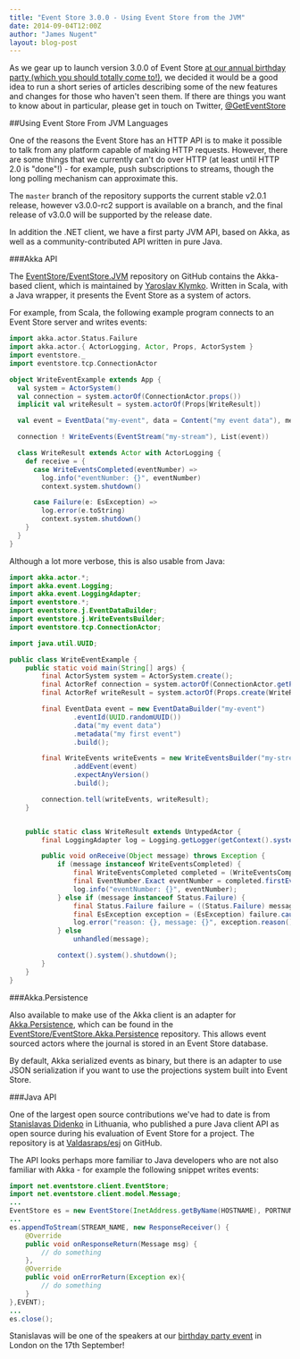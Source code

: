 ```yaml
---
title: "Event Store 3.0.0 - Using Event Store from the JVM"
date: 2014-09-04T12:00Z
author: "James Nugent"
layout: blog-post
---
```


<p class="lead">As we gear up to launch version 3.0.0 of Event Store <a href="http://geteventstore.com/two-years-on">at our annual birthday
party (which you should totally come
to!)</a>, we decided it would be a good
idea to run a short series of articles describing some of the new features and
changes for those who haven't seen them. If there are things you want to know
about in particular, please get in touch on Twitter,
<a href="https://twitter.com/GetEventStore">@GetEventStore</a></p>

##Using Event Store From JVM Languages

One of the reasons the Event Store has an HTTP API is to make it possible to talk from any platform capable of making HTTP requests. However, there are some things that we currently can't do over HTTP (at least until HTTP 2.0 is "done"!) - for example, push subscriptions to streams, though the long polling mechanism can approximate this.

The `master` branch of the repository supports the current stable v2.0.1 release, however v3.0.0-rc2 support is available on a branch, and the final release of v3.0.0 will be supported by the release date.

In addition the .NET client, we have a first party JVM API, based on Akka, as well as a community-contributed API written in pure Java.

###Akka API

The [EventStore/EventStore.JVM](https://github.com/EventStore/EventStore.JVM) repository on GitHub contains the Akka-based client, which is maintained by [Yaroslav Klymko](https://github.com/t3hnar). Written in Scala, with a Java wrapper, it presents the Event Store as a system of actors.

For example, from Scala, the following example program connects to an Event Store server and writes events:

```scala
import akka.actor.Status.Failure
import akka.actor.{ ActorLogging, Actor, Props, ActorSystem }
import eventstore._
import eventstore.tcp.ConnectionActor

object WriteEventExample extends App {
  val system = ActorSystem()
  val connection = system.actorOf(ConnectionActor.props())
  implicit val writeResult = system.actorOf(Props[WriteResult])

  val event = EventData("my-event", data = Content("my event data"), metadata = Content("my first event"))

  connection ! WriteEvents(EventStream("my-stream"), List(event))

  class WriteResult extends Actor with ActorLogging {
    def receive = {
      case WriteEventsCompleted(eventNumber) =>
        log.info("eventNumber: {}", eventNumber)
        context.system.shutdown()

      case Failure(e: EsException) =>
        log.error(e.toString)
        context.system.shutdown()
    }
  }
}
```

Although a lot more verbose, this is also usable from Java:

```java
import akka.actor.*;
import akka.event.Logging;
import akka.event.LoggingAdapter;
import eventstore.*;
import eventstore.j.EventDataBuilder;
import eventstore.j.WriteEventsBuilder;
import eventstore.tcp.ConnectionActor;

import java.util.UUID;

public class WriteEventExample {
    public static void main(String[] args) {
        final ActorSystem system = ActorSystem.create();
        final ActorRef connection = system.actorOf(ConnectionActor.getProps());
        final ActorRef writeResult = system.actorOf(Props.create(WriteResult.class));

        final EventData event = new EventDataBuilder("my-event")
                .eventId(UUID.randomUUID())
                .data("my event data")
                .metadata("my first event")
                .build();

        final WriteEvents writeEvents = new WriteEventsBuilder("my-stream")
                .addEvent(event)
                .expectAnyVersion()
                .build();

        connection.tell(writeEvents, writeResult);
    }


    public static class WriteResult extends UntypedActor {
        final LoggingAdapter log = Logging.getLogger(getContext().system(), this);

        public void onReceive(Object message) throws Exception {
            if (message instanceof WriteEventsCompleted) {
                final WriteEventsCompleted completed = (WriteEventsCompleted) message;
                final EventNumber.Exact eventNumber = completed.firstEventNumber();
                log.info("eventNumber: {}", eventNumber);
            } else if (message instanceof Status.Failure) {
                final Status.Failure failure = ((Status.Failure) message);
                final EsException exception = (EsException) failure.cause();
                log.error("reason: {}, message: {}", exception.reason(), exception.message());
            } else
                unhandled(message);

            context().system().shutdown();
        }
    }
}
```

###Akka.Persistence

Also available to make use of the Akka client is an adapter for [Akka.Persistence](http://doc.akka.io/docs/akka/2.3.3/scala/persistence.html), which can be found in the [EventStore/EventStore.Akka.Persistence](https://github.com/EventStore/EventStore.Akka.Persistence) repository. This allows event sourced actors where the journal is stored in an Event Store database.

By default, Akka serialized events as binary, but there is an adapter to use JSON serialization if you want to use the projections system built into Event Store.

###Java API

One of the largest open source contributions we've had to date is from [Stanislavas Didenko](https://github.com/valdasraps) in Lithuania, who published a pure Java client API as open source during his evaluation of Event Store for a project. The repository is at [Valdasraps/esj](https://github.com/valdasraps/esj) on GitHub.

The API looks perhaps more familiar to Java developers who are not also familiar with Akka - for example the following snippet writes events:

```java
import net.eventstore.client.EventStore;
import net.eventstore.client.model.Message;
...
EventStore es = new EventStore(InetAddress.getByName(HOSTNAME), PORTNUMBER);
...
es.appendToStream(STREAM_NAME, new ResponseReceiver() {
    @Override
    public void onResponseReturn(Message msg) {
        // do something
    },
    @Override
    public void onErrorReturn(Exception ex){
        // do something
    }
},EVENT);
...
es.close();
```

Stanislavas will be one of the speakers at our [birthday party event](http://geteventstore.com/two-years-on) in London on the 17th September!
